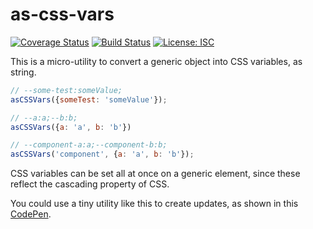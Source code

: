# as-css-vars

[![Coverage Status](https://coveralls.io/repos/github/WebReflection/as-css-vars/badge.svg?branch=master)](https://coveralls.io/github/WebReflection/as-css-vars?branch=master) [![Build Status](https://travis-ci.org/WebReflection/as-css-vars.svg?branch=master)](https://travis-ci.org/WebReflection/as-css-vars) [![License: ISC](https://img.shields.io/badge/License-ISC-yellow.svg)](https://opensource.org/licenses/ISC)

This is a micro-utility to convert a generic object into CSS variables, as string.

```js
// --some-test:someValue;
asCSSVars({someTest: 'someValue'});

// --a:a;--b:b;
asCSSVars({a: 'a', b: 'b'})

// --component-a:a;--component-b:b;
asCSSVars('component', {a: 'a', b: 'b'});
```

CSS variables can be set all at once on a generic element, since these reflect the cascading property of CSS.

You could use a tiny utility like this to create updates, as shown in this [CodePen](https://codepen.io/WebReflection/pen/yqzZKv?editors=0110).
